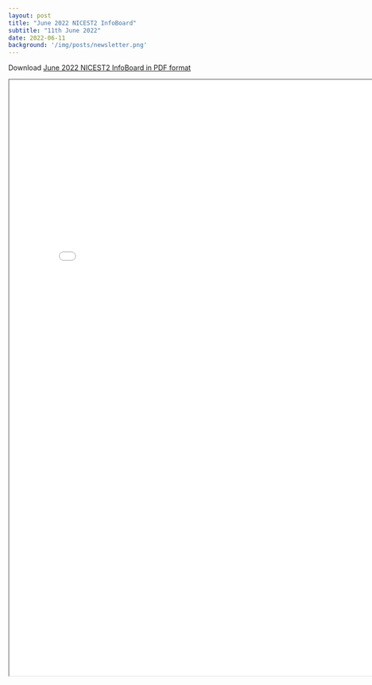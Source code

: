 ```yaml
---
layout: post
title: "June 2022 NICEST2 InfoBoard"
subtitle: "11th June 2022"
date: 2022-06-11
background: '/img/posts/newsletter.png'
---
```


Download [June 2022 NICEST2 InfoBoard in PDF format](/nicest2/June2022/NICEST2-InfoBoard-June2022.pdf)


<iframe src="/nicest2/June2022/NICEST2InfoBoardJune2022.html" height="1200" width="800" title="NICEST2 InfoBoard"></iframe>
